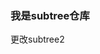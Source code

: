 <!--
 * @Descripttion: 
 * @version: 
 * @Author: 牛建强
 * @Date: 2020-06-23 11:44:20
 * @LastEditors: 牛建强
 * @LastEditTime: 2020-06-23 16:41:18
--> 

### 我是subtree仓库

更改subtree2